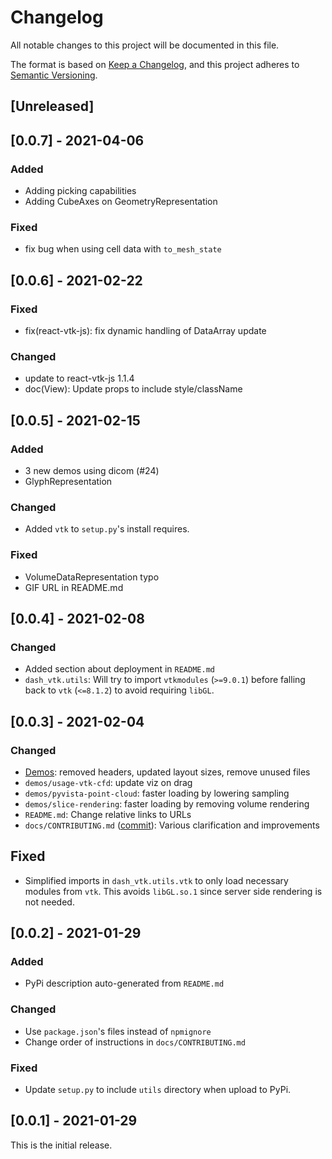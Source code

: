 # Changelog
All notable changes to this project will be documented in this file.

The format is based on [Keep a Changelog](https://keepachangelog.com/en/1.0.0/),
and this project adheres to [Semantic Versioning](https://semver.org/spec/v2.0.0.html).

## [Unreleased]

## [0.0.7] - 2021-04-06

### Added

* Adding picking capabilities
* Adding CubeAxes on GeometryRepresentation

### Fixed
* fix bug when using cell data with `to_mesh_state`

## [0.0.6] - 2021-02-22

### Fixed
* fix(react-vtk-js): fix dynamic handling of DataArray update

### Changed
* update to react-vtk-js 1.1.4
* doc(View): Update props to include style/className

## [0.0.5] - 2021-02-15

### Added
* 3 new demos using dicom (#24)
* GlyphRepresentation

### Changed
* Added `vtk` to `setup.py`'s install requires.

### Fixed
* VolumeDataRepresentation typo
* GIF URL in README.md


## [0.0.4] - 2021-02-08

### Changed
* Added section about deployment in `README.md`
* `dash_vtk.utils`: Will try to import `vtkmodules` (`>=9.0.1`) before falling back to `vtk` (`<=8.1.2`) to avoid requiring `libGL`.

## [0.0.3] - 2021-02-04

### Changed
* [Demos](https://github.com/plotly/dash-vtk/pull/16): removed headers, updated layout sizes, remove unused files
* `demos/usage-vtk-cfd`: update viz on drag
* `demos/pyvista-point-cloud`: faster loading by lowering sampling
* `demos/slice-rendering`: faster loading by removing volume rendering
* `README.md`: Change relative links to URLs
* `docs/CONTRIBUTING.md` ([commit](https://github.com/plotly/dash-vtk/pull/15/commits/0ec656e20b7e34e77bab7c573748e2842eba0d5f)): Various clarification and improvements

## Fixed
* Simplified imports in `dash_vtk.utils.vtk` to only load necessary modules from `vtk`. This avoids `libGL.so.1` since server side rendering is not needed.

## [0.0.2] - 2021-01-29

### Added

* PyPi description auto-generated from `README.md`

### Changed
* Use `package.json`'s files instead of `npmignore`
* Change order of instructions in  `docs/CONTRIBUTING.md`

### Fixed
* Update `setup.py` to include `utils` directory when upload to PyPi.


## [0.0.1] - 2021-01-29

This is the initial release.
